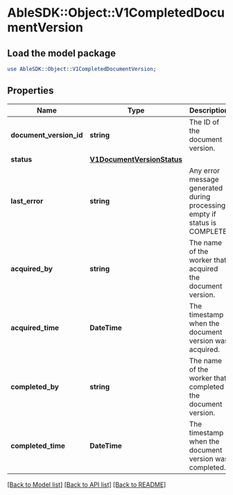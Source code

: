 # AbleSDK::Object::V1CompletedDocumentVersion

## Load the model package
```perl
use AbleSDK::Object::V1CompletedDocumentVersion;
```

## Properties
Name | Type | Description | Notes
------------ | ------------- | ------------- | -------------
**document_version_id** | **string** | The ID of the document version. | [optional] 
**status** | [**V1DocumentVersionStatus**](V1DocumentVersionStatus.md) |  | [optional] 
**last_error** | **string** | Any error message generated during processing, empty if status is COMPLETE. | [optional] 
**acquired_by** | **string** | The name of the worker that acquired the document version. | [optional] 
**acquired_time** | **DateTime** | The timestamp when the document version was acquired. | [optional] 
**completed_by** | **string** | The name of the worker that completed the document version. | [optional] 
**completed_time** | **DateTime** | The timestamp when the document version was completed. | [optional] 

[[Back to Model list]](../README.md#documentation-for-models) [[Back to API list]](../README.md#documentation-for-api-endpoints) [[Back to README]](../README.md)


